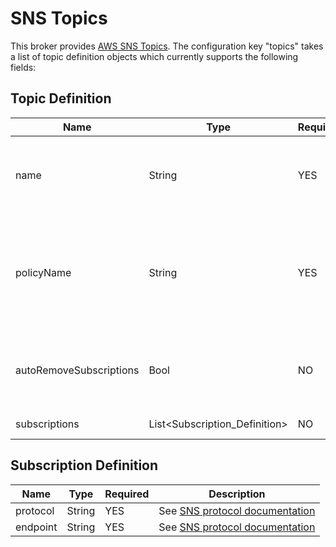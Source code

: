 # SNS Topics

This broker provides [AWS SNS Topics](https://aws.amazon.com/sns/). The
configuration key "topics" takes a list of topic definition objects
which currently supports the following fields:

## Topic Definition

| Name                    | Type                                 | Required | Description                                                                                                                                                     |
|-------------------------|--------------------------------------|----------|-----------------------------------------------------------------------------------------------------------------------------------------------------------------|
| name                    | String                               | YES      | Name that will be assigned to the provisioned topic                                                                                                             |
| policyName              | String                               | YES      | Name to a JSON file which represents the [topic policy](https://docs.aws.amazon.com/sns/latest/dg/AccessPolicyLanguage.html) that will be applied to the bucket |
| autoRemoveSubscriptions | Bool                                 | NO       | Remove subscriptions that aren't in the subscription list                                                                                                       |
| subscriptions           | List&lt;Subscription\_Definition&gt; | NO       | List of subscriptions                                                                                                                                           |

  

## Subscription Definition

| Name     | Type   | Required | Description                                                                                     |
|----------|--------|----------|-------------------------------------------------------------------------------------------------|
| protocol | String | YES      | See [SNS protocol documentation](https://docs.aws.amazon.com/sns/latest/api/API_Subscribe.html) |
| endpoint | String | YES      | See [SNS protocol documentation](https://docs.aws.amazon.com/sns/latest/api/API_Subscribe.html) |
